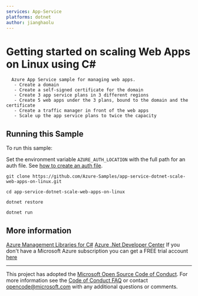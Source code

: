 ```yaml
---
services: App-Service
platforms: dotnet
author: jianghaolu
---
```


# Getting started on scaling Web Apps on Linux using C# #

      Azure App Service sample for managing web apps.
       - Create a domain
       - Create a self-signed certificate for the domain
       - Create 3 app service plans in 3 different regions
       - Create 5 web apps under the 3 plans, bound to the domain and the certificate
       - Create a traffic manager in front of the web apps
       - Scale up the app service plans to twice the capacity


## Running this Sample ##

To run this sample:

Set the environment variable `AZURE_AUTH_LOCATION` with the full path for an auth file. See [how to create an auth file](https://github.com/Azure/azure-libraries-for-java/blob/master/AUTH.md).

    git clone https://github.com/Azure-Samples/app-service-dotnet-scale-web-apps-on-linux.git

    cd app-service-dotnet-scale-web-apps-on-linux

    dotnet restore

    dotnet run

## More information ##

[Azure Management Libraries for C#](https://github.com/Azure/azure-sdk-for-net/tree/Fluent)
[Azure .Net Developer Center](https://azure.microsoft.com/en-us/develop/net/)
If you don't have a Microsoft Azure subscription you can get a FREE trial account [here](http://go.microsoft.com/fwlink/?LinkId=330212)

---

This project has adopted the [Microsoft Open Source Code of Conduct](https://opensource.microsoft.com/codeofconduct/). For more information see the [Code of Conduct FAQ](https://opensource.microsoft.com/codeofconduct/faq/) or contact [opencode@microsoft.com](mailto:opencode@microsoft.com) with any additional questions or comments.